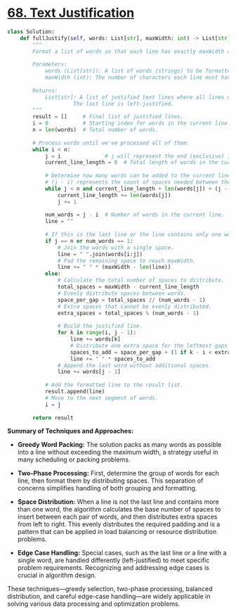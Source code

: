 # [68. Text Justification](https://leetcode.com/problems/text-justification/description/)

```python
class Solution:
    def fullJustify(self, words: List[str], maxWidth: int) -> List[str]:
        """
        Format a list of words so that each line has exactly maxWidth characters and is fully justified.
        
        Parameters:
            words (List[str]): A list of words (strings) to be formatted.
            maxWidth (int): The number of characters each line must have.
        
        Returns:
            List[str]: A list of justified text lines where all lines except possibly the last are fully justified.
                     The last line is left-justified.
        """
        result = []     # Final list of justified lines.
        i = 0           # Starting index for words in the current line.
        n = len(words)  # Total number of words.
        
        # Process words until we've processed all of them.
        while i < n:
            j = i              # j will represent the end (exclusive) index for the current line.
            current_line_length = 0  # Total length of words in the current line (excluding spaces).
            
            # Determine how many words can be added to the current line.
            # (j - i) represents the count of spaces needed between the words already added.
            while j < n and current_line_length + len(words[j]) + (j - i) <= maxWidth:
                current_line_length += len(words[j])
                j += 1
            
            num_words = j - i  # Number of words in the current line.
            line = ""
            
            # If this is the last line or the line contains only one word, left justify.
            if j == n or num_words == 1:
                # Join the words with a single space.
                line = " ".join(words[i:j])
                # Pad the remaining space to reach maxWidth.
                line += " " * (maxWidth - len(line))
            else:
                # Calculate the total number of spaces to distribute.
                total_spaces = maxWidth - current_line_length
                # Evenly distribute spaces between words.
                space_per_gap = total_spaces // (num_words - 1)
                # Extra spaces that cannot be evenly distributed.
                extra_spaces = total_spaces % (num_words - 1)
                
                # Build the justified line.
                for k in range(i, j - 1):
                    line += words[k]
                    # Distribute one extra space for the leftmost gaps if needed.
                    spaces_to_add = space_per_gap + (1 if k - i < extra_spaces else 0)
                    line += " " * spaces_to_add
                # Append the last word without additional spaces.
                line += words[j - 1]
            
            # Add the formatted line to the result list.
            result.append(line)
            # Move to the next segment of words.
            i = j
        
        return result
```

**Summary of Techniques and Approaches:**

- **Greedy Word Packing:** The solution packs as many words as possible into a line without exceeding the maximum width, a strategy useful in many scheduling or packing problems.

- **Two-Phase Processing:** First, determine the group of words for each line, then format them by distributing spaces. This separation of concerns simplifies handling of both grouping and formatting.

- **Space Distribution:** When a line is not the last line and contains more than one word, the algorithm calculates the base number of spaces to insert between each pair of words, and then distributes extra spaces from left to right. This evenly distributes the required padding and is a pattern that can be applied in load balancing or resource distribution problems.

- **Edge Case Handling:** Special cases, such as the last line or a line with a single word, are handled differently (left-justified) to meet specific problem requirements. Recognizing and addressing edge cases is crucial in algorithm design.

These techniques—greedy selection, two-phase processing, balanced distribution, and careful edge-case handling—are widely applicable in solving various data processing and optimization problems.